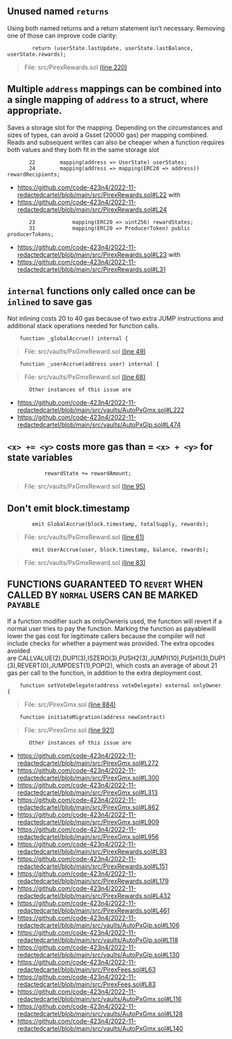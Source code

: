 ## Unused named `returns`

Using both named returns and a return statement isn’t necessary. Removing one of those can improve code clarity:

```
        return (userState.lastUpdate, userState.lastBalance, userState.rewards);
```
>File: src/PirexRewards.sol [(line 220)](https://github.com/code-423n4/2022-11-redactedcartel/blob/main/src/PirexRewards.sol#L220)

##  Multiple `address` mappings can be combined into a single mapping of `address` to a struct, where appropriate.

Saves a storage slot for the mapping. Depending on the circumstances and sizes of types, can avoid a Gsset (20000 gas) per mapping combined. Reads and subsequent writes can also be cheaper when a function requires both values and they both fit in the same storage slot

```
       22        mapping(address => UserState) userStates;
       24        mapping(address => mapping(ERC20 => address)) rewardRecipients;

```
* https://github.com/code-423n4/2022-11-redactedcartel/blob/main/src/PirexRewards.sol#L22 with 
* https://github.com/code-423n4/2022-11-redactedcartel/blob/main/src/PirexRewards.sol#L24


```
       23            mapping(ERC20 => uint256) rewardStates;
       31            mapping(ERC20 => ProducerToken) public producerTokens;

```
* https://github.com/code-423n4/2022-11-redactedcartel/blob/main/src/PirexRewards.sol#L23 with 
* https://github.com/code-423n4/2022-11-redactedcartel/blob/main/src/PirexRewards.sol#L31

## `internal` functions only called once can be `inlined` to save gas

Not inlining costs 20 to 40 gas because of two extra JUMP instructions and additional stack operations needed for function calls.

```
    function _globalAccrue() internal {
```
>File: src/vaults/PxGmxReward.sol [(line 49)](https://github.com/code-423n4/2022-11-redactedcartel/blob/main/src/vaults/PxGmxReward.sol#L49)

```
    function _userAccrue(address user) internal {
```
>File: src/vaults/PxGmxReward.sol [(line 68)](https://github.com/code-423n4/2022-11-redactedcartel/blob/main/src/vaults/PxGmxReward.sol#L68)
```
       Other instances of this issue are
```
* https://github.com/code-423n4/2022-11-redactedcartel/blob/main/src/vaults/AutoPxGmx.sol#L222
* https://github.com/code-423n4/2022-11-redactedcartel/blob/main/src/vaults/AutoPxGlp.sol#L474

## `<x> += <y>` costs more gas than <x> = `<x> + <y>` for state variables

```
            rewardState += rewardAmount;
```
>File: src/vaults/PxGmxReward.sol [(line 95)](https://github.com/code-423n4/2022-11-redactedcartel/blob/main/src/vaults/PxGmxReward.sol#L95) 

## Don't emit block.timestamp

```
        emit GlobalAccrue(block.timestamp, totalSupply, rewards);
```
>File: src/vaults/PxGmxReward.sol [(line 61)](https://github.com/code-423n4/2022-11-redactedcartel/blob/main/src/vaults/PxGmxReward.sol#L61)
```
        emit UserAccrue(user, block.timestamp, balance, rewards);
```
>File: src/vaults/PxGmxReward.sol [(line 83)](https://github.com/code-423n4/2022-11-redactedcartel/blob/main/src/vaults/PxGmxReward.sol#L83)

## FUNCTIONS GUARANTEED TO `REVERT` WHEN CALLED BY `NORMAL` USERS CAN BE MARKED `PAYABLE`

If a function modifier such as onlyOwneris used, the function will revert if a normal user tries to pay the function. Marking the function as payablewill lower the gas cost for legitimate callers because the compiler will not include checks for whether a payment was provided. The extra opcodes avoided are CALLVALUE(2),DUP1(3),ISZERO(3),PUSH2(3),JUMPI(10),PUSH1(3),DUP1(3),REVERT(0),JUMPDEST(1),POP(2), which costs an average of about 21 gas per call to the function, in addition to the extra deployment cost.

```
    function setVoteDelegate(address voteDelegate) external onlyOwner {
```
>File: src/PirexGmx.sol [(line 884)](https://github.com/code-423n4/2022-11-redactedcartel/blob/main/src/PirexGmx.sol#L884)


```
    function initiateMigration(address newContract)
```
>File: src/PirexGmx.sol [(line 921)](https://github.com/code-423n4/2022-11-redactedcartel/blob/main/src/PirexGmx.sol#L921)
```
       Other instances of this issue are
```
* https://github.com/code-423n4/2022-11-redactedcartel/blob/main/src/PirexGmx.sol#L272
* https://github.com/code-423n4/2022-11-redactedcartel/blob/main/src/PirexGmx.sol#L300
* https://github.com/code-423n4/2022-11-redactedcartel/blob/main/src/PirexGmx.sol#L313
* https://github.com/code-423n4/2022-11-redactedcartel/blob/main/src/PirexGmx.sol#L862
* https://github.com/code-423n4/2022-11-redactedcartel/blob/main/src/PirexGmx.sol#L909
* https://github.com/code-423n4/2022-11-redactedcartel/blob/main/src/PirexGmx.sol#L956
* https://github.com/code-423n4/2022-11-redactedcartel/blob/main/src/PirexRewards.sol#L93
* https://github.com/code-423n4/2022-11-redactedcartel/blob/main/src/PirexRewards.sol#L151
* https://github.com/code-423n4/2022-11-redactedcartel/blob/main/src/PirexRewards.sol#L179
* https://github.com/code-423n4/2022-11-redactedcartel/blob/main/src/PirexRewards.sol#L432
* https://github.com/code-423n4/2022-11-redactedcartel/blob/main/src/PirexRewards.sol#L461
* https://github.com/code-423n4/2022-11-redactedcartel/blob/main/src/vaults/AutoPxGlp.sol#L106
* https://github.com/code-423n4/2022-11-redactedcartel/blob/main/src/vaults/AutoPxGlp.sol#L118
* https://github.com/code-423n4/2022-11-redactedcartel/blob/main/src/vaults/AutoPxGlp.sol#L130
* https://github.com/code-423n4/2022-11-redactedcartel/blob/main/src/PirexFees.sol#L63
* https://github.com/code-423n4/2022-11-redactedcartel/blob/main/src/PirexFees.sol#L83
* https://github.com/code-423n4/2022-11-redactedcartel/blob/main/src/vaults/AutoPxGmx.sol#L116
* https://github.com/code-423n4/2022-11-redactedcartel/blob/main/src/vaults/AutoPxGmx.sol#L128
* https://github.com/code-423n4/2022-11-redactedcartel/blob/main/src/vaults/AutoPxGmx.sol#L140